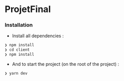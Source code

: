 # ProjetFinal


### Installation

- Install all dependencies :
```sh
❯ npm install  
❯ cd client  
❯ npm install
```  

- And to start the project (on the root of the project) :  
```sh
❯ yarn dev
```
